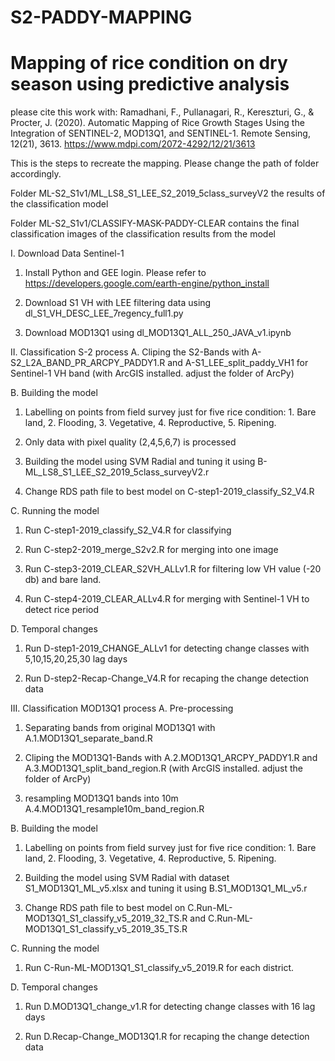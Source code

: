# S2-PADDY-MAPPING

# Mapping of rice condition on dry season using predictive analysis
please cite this work with:
Ramadhani, F., Pullanagari, R., Kereszturi, G., & Procter, J. (2020). Automatic Mapping of Rice Growth Stages Using the Integration of SENTINEL-2, MOD13Q1, and SENTINEL-1. Remote Sensing, 12(21), 3613. https://www.mdpi.com/2072-4292/12/21/3613 

This is the steps to recreate the mapping. Please change the path of folder accordingly. 

Folder ML-S2_S1v1/ML_LS8_S1_LEE_S2_2019_5class_surveyV2 the results of the classification model

Folder ML-S2_S1v1/CLASSIFY-MASK-PADDY-CLEAR contains the final classification images of the classification results from the model

I. Download Data Sentinel-1
1. Install Python and GEE login. Please refer to https://developers.google.com/earth-engine/python_install

2. Download S1 VH with LEE filtering data using dl_S1_VH_DESC_LEE_7regency_full1.py

2. Download MOD13Q1 using dl_MOD13Q1_ALL_250_JAVA_v1.ipynb

II. Classification S-2 process
A. Cliping the S2-Bands with A-S2_L2A_BAND_PR_ARCPY_PADDY1.R and A-S1_LEE_split_paddy_VH1 for Sentinel-1 VH band (with ArcGIS installed. adjust the folder of ArcPy)

B. Building the model
1. Labelling on points from field survey just for five rice condition: 1. Bare land, 2. Flooding, 3. Vegetative, 4. Reproductive, 5. Ripening.

2. Only data with pixel quality (2,4,5,6,7) is processed

3. Building the model using SVM Radial and tuning it using B-ML_LS8_S1_LEE_S2_2019_5class_surveyV2.r

4. Change RDS path file to best model on C-step1-2019_classify_S2_V4.R

C. Running the model
1. Run C-step1-2019_classify_S2_V4.R for classifying

2. Run C-step2-2019_merge_S2v2.R for merging into one image

3. Run C-step3-2019_CLEAR_S2VH_ALLv1.R for filtering low VH value (-20 db) and bare land.

4. Run C-step4-2019_CLEAR_ALLv4.R for merging with Sentinel-1 VH to detect rice period 

D. Temporal changes

1. Run D-step1-2019_CHANGE_ALLv1 for detecting change classes with 5,10,15,20,25,30 lag days

2. Run D-step2-Recap-Change_V4.R for recaping the change detection data

III. Classification MOD13Q1 process
A. Pre-processing
1. Separating bands from original MOD13Q1 with A.1.MOD13Q1_separate_band.R 

2. Cliping the MOD13Q1-Bands with A.2.MOD13Q1_ARCPY_PADDY1.R and A.3.MOD13Q1_split_band_region.R (with ArcGIS installed. adjust the folder of ArcPy)

3. resampling MOD13Q1 bands into 10m A.4.MOD13Q1_resample10m_band_region.R

B. Building the model 
1. Labelling on points from field survey just for five rice condition: 1. Bare land, 2. Flooding, 3. Vegetative, 4. Reproductive, 5. Ripening.

2. Building the model using SVM Radial with dataset S1_MOD13Q1_ML_v5.xlsx and tuning it using B.S1_MOD13Q1_ML_v5.r

3. Change RDS path file to best model on C.Run-ML-MOD13Q1_S1_classify_v5_2019_32_TS.R and C.Run-ML-MOD13Q1_S1_classify_v5_2019_35_TS.R

C. Running the model

1. Run C-Run-ML-MOD13Q1_S1_classify_v5_2019.R for each district.

D. Temporal changes

1. Run D.MOD13Q1_change_v1.R for detecting change classes with 16 lag days

2. Run D.Recap-Change_MOD13Q1.R for recaping the change detection data
